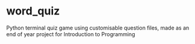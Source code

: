# word_quiz
Python terminal quiz game using customisable question files, made as an end of year project for Introduction to Programming
